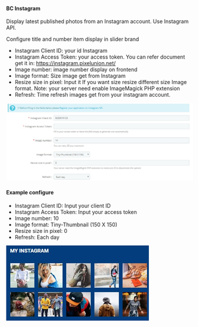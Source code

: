 #### BC Instagram
Display latest published photos from an Instagram account. Use Instagram API.

Configure title and number item display in slider brand
* Instagram Client ID: your id Instagram
* Instagram Access Token: your access token. You can refer document get it in: https://instagram.pixelunion.net/
* Image number: image number display on frontend
* Image format: Size image get from Instagram
* Resize size in pixel: Input it If you want size resize different size Image format. Note: your server need enable ImageMagick PHP extension 
* Refresh: Time refresh images get from your instagram account.

![](/assets/bcinsta.jpg)

#### Example configure
* Instagram Client ID: Input your client ID
* Instagram Access Token: Input your access token
* Image number: 10
* Image format: Tiny-Thumbnail (150 X 150)
* Resize size in pixel: 0
* Refresh: Each day

![](/example/bcinsta.jpg)


